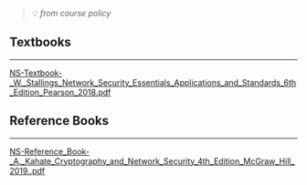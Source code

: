 
> 💡 _from course policy_


## Textbooks


---


[NS-Textbook-_W._Stallings_Network_Security_Essentials_Applications_and_Standards_6th_Edition_Pearson_2018.pdf](https://prod-files-secure.s3.us-west-2.amazonaws.com/cb8bfd8d-d68b-81fa-ac15-000328a0aab4/281b9b1a-57c5-4fa9-a0ef-ad75b81137a2/NS-Textbook-_W._Stallings_Network_Security_Essentials_Applications_and_Standards_6th_Edition_Pearson_2018.pdf?X-Amz-Algorithm=AWS4-HMAC-SHA256&X-Amz-Content-Sha256=UNSIGNED-PAYLOAD&X-Amz-Credential=ASIAZI2LB466SZK4WTEO%2F20250815%2Fus-west-2%2Fs3%2Faws4_request&X-Amz-Date=20250815T064757Z&X-Amz-Expires=3600&X-Amz-Security-Token=IQoJb3JpZ2luX2VjEA8aCXVzLXdlc3QtMiJHMEUCIBZTwbgQW%2FWCare%2BHn8m%2BGOcZSC1%2Bk8ZLZEaV%2BN%2B%2FogIAiEAzTzIgFB%2FyO%2FTaOLnO22WpQyJTr24ELCdYdnDXIyG8ogq%2FwMIVxAAGgw2Mzc0MjMxODM4MDUiDHLe%2B%2FIMd6aFrxLlQircA3IXIMm2Ifgs8lE%2BTNuo06zOwcfF2%2BxqVPdQ7MG73HVGfI8NNybCsekjR%2F33neQ8ugOvnKi84ZUtDpRiqH%2FxAH5g6F4Y895jrTS4TsE6Hk36tG1FrvAfKFrARqAFyLztb97zFXy0gGooDlWFHejmsIvvbA8SWiOd8AUHhWgzbByac4cfF2MvH5QV%2BSiL92zTusTDtsR8%2FrzpU9slbJCn8ZNxtsCiH2x5CCzpU1ttOrQ5bofTIjrdhQ78K0HrLbwchPikE3%2B4muymSpJG2PDfUGT4efeZw4mCXtvPLsGZxrP%2FtY1XKXoPKNmuVxyIGl4Oz1C1Wzp8hW8%2FgZ1HFwOLdeJC1%2B3Z8LbsV9w1DEqL%2FCl%2FxRgU6y8l3eu6u6rfGECsw7NGnnfAhF2qCtmUb20PzQZe4zI0L6fKv6SAAJZBbdMz6xEvDIVgTqJ0rhHnOv2w0WiV6MdX%2FrSnDEzo5Y2C3JUDNOlKl%2BgLxPGrAe%2FhtY2wC4oDK8YmCXRkjT2zvenA9FcdlNDoJdtTayAvPoFDlYF9SwYI6HUGWVh7tF65nFwe2SBmkTfJbzaPLZrZkUjMGgV6ZfSAi9PwgO5C5SzazTEyjzLBfgO08gv8oaBZVpppRo2s%2BvaWUN65I4fmMN2i%2B8QGOqUBXupoxyZMJfpL1aQeBoFeOQTzna5AzHlo%2B%2FVoqih27enuabhJd%2ByKgRloWDLgU%2BlPE4MP5FfIxLACfYW7pAiPmQzxlxeAeA%2B2vH%2BQMASlQNq%2FI4tlfswdEZNne6W0iTPojd36xr7OJp4FGHAshEXduiqnPyij0QUxd1Mpxoa6wren%2FCsCeWdUBip%2BGL1qzIeeUOVCJEIb9%2FrDLoIdj2Z3ubRWULB7&X-Amz-Signature=250ff550d34945d75ee990561f27e975f990be10086af4d1bf164e44f573302c&X-Amz-SignedHeaders=host&x-amz-checksum-mode=ENABLED&x-id=GetObject)


## Reference Books


---


[NS-Reference_Book-_A._Kahate_Cryptography_and_Network_Security_4th_Edition_McGraw_Hill_2019..pdf](https://prod-files-secure.s3.us-west-2.amazonaws.com/cb8bfd8d-d68b-81fa-ac15-000328a0aab4/f15b70c2-3464-4cc1-afae-edc02b1de715/NS-Reference_Book-_A._Kahate_Cryptography_and_Network_Security_4th_Edition_McGraw_Hill_2019..pdf?X-Amz-Algorithm=AWS4-HMAC-SHA256&X-Amz-Content-Sha256=UNSIGNED-PAYLOAD&X-Amz-Credential=ASIAZI2LB466SZK4WTEO%2F20250815%2Fus-west-2%2Fs3%2Faws4_request&X-Amz-Date=20250815T064757Z&X-Amz-Expires=3600&X-Amz-Security-Token=IQoJb3JpZ2luX2VjEA8aCXVzLXdlc3QtMiJHMEUCIBZTwbgQW%2FWCare%2BHn8m%2BGOcZSC1%2Bk8ZLZEaV%2BN%2B%2FogIAiEAzTzIgFB%2FyO%2FTaOLnO22WpQyJTr24ELCdYdnDXIyG8ogq%2FwMIVxAAGgw2Mzc0MjMxODM4MDUiDHLe%2B%2FIMd6aFrxLlQircA3IXIMm2Ifgs8lE%2BTNuo06zOwcfF2%2BxqVPdQ7MG73HVGfI8NNybCsekjR%2F33neQ8ugOvnKi84ZUtDpRiqH%2FxAH5g6F4Y895jrTS4TsE6Hk36tG1FrvAfKFrARqAFyLztb97zFXy0gGooDlWFHejmsIvvbA8SWiOd8AUHhWgzbByac4cfF2MvH5QV%2BSiL92zTusTDtsR8%2FrzpU9slbJCn8ZNxtsCiH2x5CCzpU1ttOrQ5bofTIjrdhQ78K0HrLbwchPikE3%2B4muymSpJG2PDfUGT4efeZw4mCXtvPLsGZxrP%2FtY1XKXoPKNmuVxyIGl4Oz1C1Wzp8hW8%2FgZ1HFwOLdeJC1%2B3Z8LbsV9w1DEqL%2FCl%2FxRgU6y8l3eu6u6rfGECsw7NGnnfAhF2qCtmUb20PzQZe4zI0L6fKv6SAAJZBbdMz6xEvDIVgTqJ0rhHnOv2w0WiV6MdX%2FrSnDEzo5Y2C3JUDNOlKl%2BgLxPGrAe%2FhtY2wC4oDK8YmCXRkjT2zvenA9FcdlNDoJdtTayAvPoFDlYF9SwYI6HUGWVh7tF65nFwe2SBmkTfJbzaPLZrZkUjMGgV6ZfSAi9PwgO5C5SzazTEyjzLBfgO08gv8oaBZVpppRo2s%2BvaWUN65I4fmMN2i%2B8QGOqUBXupoxyZMJfpL1aQeBoFeOQTzna5AzHlo%2B%2FVoqih27enuabhJd%2ByKgRloWDLgU%2BlPE4MP5FfIxLACfYW7pAiPmQzxlxeAeA%2B2vH%2BQMASlQNq%2FI4tlfswdEZNne6W0iTPojd36xr7OJp4FGHAshEXduiqnPyij0QUxd1Mpxoa6wren%2FCsCeWdUBip%2BGL1qzIeeUOVCJEIb9%2FrDLoIdj2Z3ubRWULB7&X-Amz-Signature=1236af674057299be6e66e1a031261f0c3b0305d9fe5fecadc7b540bb2c78e72&X-Amz-SignedHeaders=host&x-amz-checksum-mode=ENABLED&x-id=GetObject)

